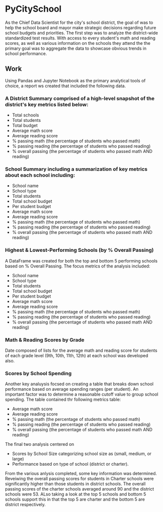 # PyCitySchool

As the Chief Data Scientist for the city's school district, the goal of was to help the school board and mayor make strategic decisions regarding future school budgets and priorities. The first step was to analyze the district-wide standardized test results. With access to every student's math and reading scores, as well as various information on the schools they attend the the primary goal was to aggregate the data to showcase obvious trends in school performance.

## Work
Using Pandas and Jupyter Notebook as the primary analytical tools of choice, a report ws created that included the following data. 

### A District Summary comprised of a high-level snapshot of the district's key metrics listed below:

* Total schools
* Total students
* Total budget
* Average math score
* Average reading score
* % passing math (the percentage of students who passed math)
* % passing reading (the percentage of students who passed reading)
* % overall passing (the percentage of students who passed math AND reading)

### School Summary including a summarization of key metrics about each school including:

* School name
* School type
* Total students
* Total school budget
* Per student budget
* Average math score
* Average reading score
* % passing math (the percentage of students who passed math)
* % passing reading (the percentage of students who passed reading)
* % overall passing (the percentage of students who passed math AND reading)

### Highest & Lowest-Performing Schools (by % Overall Passing)
A DataFrame was created for both the top and bottom 5 performing schools based on % Overall Passing. The focus metrics of the analysis included:

* School name
* School type
* Total students
* Total school budget
* Per student budget
* Average math score
* Average reading score
* % passing math (the percentage of students who passed math)
* % passing reading (the percentage of students who passed reading)
* % overall passing (the percentage of students who passed math AND reading)

### Math  & Reading Scores by Grade
Date composed of lists for the average math and reading score for students of each grade level (9th, 10th, 11th, 12th) at each school was developed also. 

### Scores by School Spending
Another key analuysis focsed on creating a table that breaks down school performance based on average spending ranges (per student). An important factor was to determine a reasonable cutoff value to group school spending. The table contained thr following metrics table:

* Average math score
* Average reading score
* % passing math (the percentage of students who passed math)
* % passing reading (the percentage of students who passed reading)
* % overall passing (the percentage of students who passed math AND reading)

The final two analysis centered on

* Scores by School Size categorizing school size as (small, medium, or large) 
* Performance based on type of school (district or charter).

From the various anlysis completed, some key information was determined. Reveiwing the overall passing scores for students in Charter schools were significantly higher than those students in district schools. The overall passing scores of the charter schools averaged around 90 and the district schools were 53. ALso taking a look at the top 5 schools and bottom 5 schools support this in that the top 5 are charter and the bottom 5 are district respectively. 
